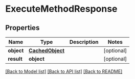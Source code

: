 # ExecuteMethodResponse

## Properties
Name | Type | Description | Notes
------------ | ------------- | ------------- | -------------
**object** | [**CachedObject**](CachedObject.md) |  | [optional] 
**result** | **object** |  | [optional] 

[[Back to Model list]](../README.md#documentation-for-models) [[Back to API list]](../README.md#documentation-for-api-endpoints) [[Back to README]](../README.md)


